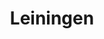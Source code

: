 ---
git: https://github.com/technomancy/leiningen
logohandle: leiningen
sort: leiningen
title: Leiningen
website: https://leiningen.org/
---
